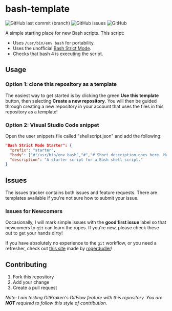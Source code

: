 # bash-template

![GitHub last commit (branch)](https://img.shields.io/github/last-commit/yeenbean/bash-template/master?style=for-the-badge)
![GitHub issues](https://img.shields.io/github/issues/yeenbean/bash-template?style=for-the-badge)
![GitHub](https://img.shields.io/github/license/yeenbean/bash-template?style=for-the-badge)



A simple starting place for new Bash scripts. This script:

- Uses `/usr/bin/env bash` for portability.
- Uses the unofficial
[Bash Strict Mode](http://redsymbol.net/articles/unofficial-bash-strict-mode/).
- Checks that bash 4 is executing the script.

## Usage

### Option 1: clone this repository as a template

The easiest way to get started is by clicking the green **Use this template**
button, then selecting **Create a new repository**. You will then be guided
through creating a new repository in your account that uses the files in this
repository as a template!

### Option 2: Visual Studio Code snippet

Open the user snippets file called "shellscript.json" and add the following:

```json
"Bash Strict Mode Starter": {
  "prefix": "starter",
  "body": ["#!/usr/bin/env bash","#","# Short description goes here. Maximum 3 sentences. If possible, keep each line","# under 80 characters for easy readability.","","","init() {","  set -euo pipefail # strict mode","  #set -x            # uncomment when debugging your script","  IFS=$'\\n\\t'       # IFS restricted to newline and tab","}","","","main() {","  init # run init function","  echo success","}","","","# make sure bash 4 is being used and run the script, exit otherwise","# this prevents people from running the script with an unsupported interpreter","if [ -z \"${BASH_VERSINFO}\" ] || [ -z \"${BASH_VERSINFO[0]}\" ] || [ ${BASH_VERSINFO[0]} -lt 4 ]","then","  echo \"This script requires Bash version 4 or newer.\"","  exit 1","else","  main","fi"],
  "description": "A starter script for a Bash shell script."
}
```

## Issues

The issues tracker contains both issues and feature requests. There are
templates available if you're not sure how to submit your issue.

### Issues for Newcomers

Occasionally, I will mark simple issues with the **good first issue** label so
that newcomers to `git` can learn the ropes. If you're new, please check these
out to get your hands dirty!

If you have absolutely no experience to the `git` workflow, or you need a
refresher, check out [this site](http://rogerdudler.github.io/git-guide/) made
by [rogerdudler](https://github.com/rogerdudler)!

## Contributing

1. Fork this repository
1. Add your change
1. Create a pull request

_Note: I am testing GitKraken's GitFlow feature with this repository. You are
**NOT** required to follow this style of contribution._
